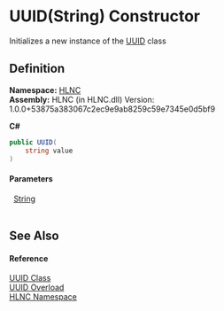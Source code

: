 # UUID(String) Constructor


Initializes a new instance of the <a href="T_HLNC_UUID">UUID</a> class



## Definition
**Namespace:** <a href="N_HLNC">HLNC</a>  
**Assembly:** HLNC (in HLNC.dll) Version: 1.0.0+53875a383067c2ec9e9ab8259c59e7345e0d5bf9

**C#**
``` C#
public UUID(
	string value
)
```



#### Parameters
<dl><dt>  <a href="https://learn.microsoft.com/dotnet/api/system.string" target="_blank" rel="noopener noreferrer">String</a></dt><dd> </dd></dl>

## See Also


#### Reference
<a href="T_HLNC_UUID">UUID Class</a>  
<a href="Overload_HLNC_UUID__ctor">UUID Overload</a>  
<a href="N_HLNC">HLNC Namespace</a>  

